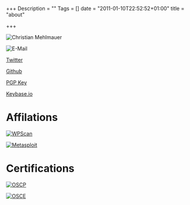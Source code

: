 +++
Description = ""
Tags = []
date = "2011-01-10T22:52:52+01:00"
title = "about"

+++

![Christian Mehlmauer](https://www.gravatar.com/avatar/530ee2111e51f3d8379b1081d13bf345.png?s=200 "Christian Mehlmauer")

![E-Mail](/img/misc/email.png "E-Mail")

[Twitter](https://twitter.com/_FireFart_)

[Github](https://github.com/FireFart)

[PGP Key](http://pgp.mit.edu/pks/lookup?search=0xDCF54A05D6E62591&op=index)

[Keybase.io](https://keybase.io/firefart)

# Affilations
[![WPScan](/img/misc/wpscan.png "WPScan")](http://wpscan.org)

[![Metasploit](/img/misc/metasploit.png "Metasploit")](https://www.metasploit.com/)

# Certifications
[![OSCP](/img/misc/oscp.png "OSCP")](https://www.offensive-security.com/information-security-certifications/oscp-offensive-security-certified-professional/)

[![OSCE](/img/misc/osce.png "OSCE")](https://www.offensive-security.com/information-security-certifications/osce-offensive-security-certified-expert/)
